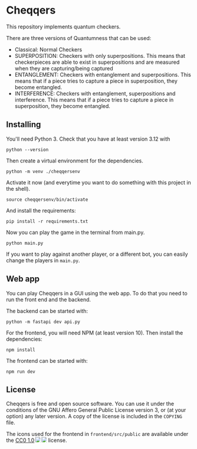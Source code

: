 # Cheqqers

This repository implements quantum checkers.

There are three versions of Quantumness that can be used:
- Classical: Normal Checkers
- SUPERPOSITION: Checkers with only superpositions. This means that checkerpieces are able to exist in superpositions and are measured when they are capturing/being captured
- ENTANGLEMENT: Checkers with entanglement and superpositions. This means that if a piece tries to capture a piece in superposition, they become entangled.
- INTERFERENCE: Checkers with entanglement, superpositions and interference. This means that if a piece tries to capture a piece in superposition, they become entangled.


## Installing

You'll need Python 3. Check that you have at least version 3.12 with

```
python --version
```

Then create a virtual environment for the dependencies.

```
python -m venv ./cheqqersenv
```

Activate it now (and everytime you want to do something with this project in the shell).

```
source cheqqersenv/bin/activate
```

And install the requirements:

```
pip install -r requirements.txt
```

Now you can play the game in the terminal from main.py.

```
python main.py
```

If you want to play against another player, or a different bot, you can easily change the players in `main.py`.

## Web app

You can play Cheqqers in a GUI using the web app. To do that you need to run the front end and the backend.

The backend can be started with:

```
python -m fastapi dev api.py
```

For the frontend, you will need NPM (at least version 10). Then install the dependencies:

```
npm install
```

The frontend can be started with:

```
npm run dev
```

## License

Cheqqers is free and open source software. You can use it under the
conditions of the GNU Affero General Public License version 3, or (at
your option) any later version. A copy of the license is included in
the `COPYING` file.

The icons used for the frontend in `frontend/src/public` are available
under the <a
href="https://creativecommons.org/publicdomain/zero/1.0/">CC0
1.0</a><img
src="https://mirrors.creativecommons.org/presskit/icons/cc.svg"
style="max-width: 1em;max-height:1em;margin-left: .2em;"><img
src="https://mirrors.creativecommons.org/presskit/icons/zero.svg"
style="max-width: 1em;max-height:1em;margin-left: .2em;"> license.

